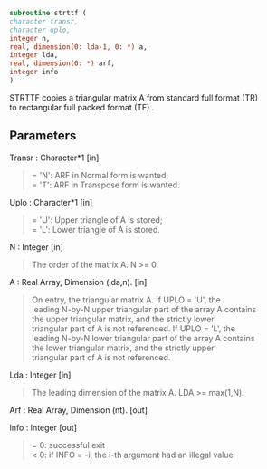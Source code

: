 ```fortran  
subroutine strttf (  
character transr,  
character uplo,  
integer n,  
real, dimension(0: lda-1, 0: *) a,  
integer lda,  
real, dimension(0: *) arf,  
integer info  
)  
```  
  
STRTTF copies a triangular matrix A from standard full format (TR)  
to rectangular full packed format (TF) .  
  
## Parameters  
Transr : Character*1 [in]  
> = 'N':  ARF in Normal form is wanted;  
> = 'T':  ARF in Transpose form is wanted.  
  
Uplo : Character*1 [in]  
> = 'U':  Upper triangle of A is stored;  
> = 'L':  Lower triangle of A is stored.  
  
N : Integer [in]  
> The order of the matrix A. N >= 0.  
  
A : Real Array, Dimension (lda,n). [in]  
> On entry, the triangular matrix A.  If UPLO = 'U', the  
> leading N-by-N upper triangular part of the array A contains  
> the upper triangular matrix, and the strictly lower  
> triangular part of A is not referenced.  If UPLO = 'L', the  
> leading N-by-N lower triangular part of the array A contains  
> the lower triangular matrix, and the strictly upper  
> triangular part of A is not referenced.  
  
Lda : Integer [in]  
> The leading dimension of the matrix A. LDA >= max(1,N).  
  
Arf : Real Array, Dimension (nt). [out]  
  
Info : Integer [out]  
> = 0:  successful exit  
> < 0:  if INFO = -i, the i-th argument had an illegal value  
  
